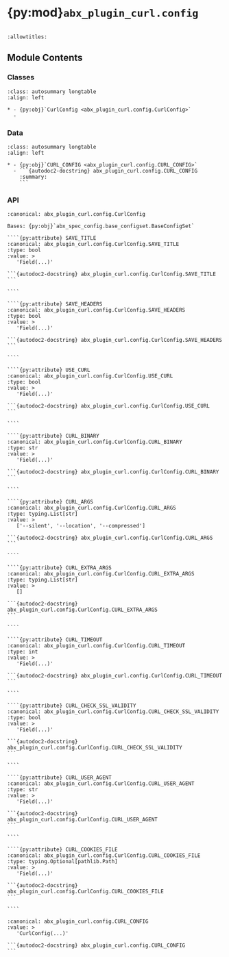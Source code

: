 # {py:mod}`abx_plugin_curl.config`

```{py:module} abx_plugin_curl.config
```

```{autodoc2-docstring} abx_plugin_curl.config
:allowtitles:
```

## Module Contents

### Classes

````{list-table}
:class: autosummary longtable
:align: left

* - {py:obj}`CurlConfig <abx_plugin_curl.config.CurlConfig>`
  -
````

### Data

````{list-table}
:class: autosummary longtable
:align: left

* - {py:obj}`CURL_CONFIG <abx_plugin_curl.config.CURL_CONFIG>`
  - ```{autodoc2-docstring} abx_plugin_curl.config.CURL_CONFIG
    :summary:
    ```
````

### API

`````{py:class} CurlConfig(_case_sensitive: bool | None = None, _nested_model_default_partial_update: bool | None = None, _env_prefix: str | None = None, _env_file: pydantic_settings.sources.DotenvType | None = ENV_FILE_SENTINEL, _env_file_encoding: str | None = None, _env_ignore_empty: bool | None = None, _env_nested_delimiter: str | None = None, _env_parse_none_str: str | None = None, _env_parse_enums: bool | None = None, _cli_prog_name: str | None = None, _cli_parse_args: bool | list[str] | tuple[str, ...] | None = None, _cli_settings_source: pydantic_settings.sources.CliSettingsSource[typing.Any] | None = None, _cli_parse_none_str: str | None = None, _cli_hide_none_type: bool | None = None, _cli_avoid_json: bool | None = None, _cli_enforce_required: bool | None = None, _cli_use_class_docs_for_groups: bool | None = None, _cli_exit_on_error: bool | None = None, _cli_prefix: str | None = None, _cli_flag_prefix_char: str | None = None, _cli_implicit_flags: bool | None = None, _cli_ignore_unknown_args: bool | None = None, _secrets_dir: pydantic_settings.sources.PathType | None = None, **values: typing.Any)
:canonical: abx_plugin_curl.config.CurlConfig

Bases: {py:obj}`abx_spec_config.base_configset.BaseConfigSet`

````{py:attribute} SAVE_TITLE
:canonical: abx_plugin_curl.config.CurlConfig.SAVE_TITLE
:type: bool
:value: >
   'Field(...)'

```{autodoc2-docstring} abx_plugin_curl.config.CurlConfig.SAVE_TITLE
```

````

````{py:attribute} SAVE_HEADERS
:canonical: abx_plugin_curl.config.CurlConfig.SAVE_HEADERS
:type: bool
:value: >
   'Field(...)'

```{autodoc2-docstring} abx_plugin_curl.config.CurlConfig.SAVE_HEADERS
```

````

````{py:attribute} USE_CURL
:canonical: abx_plugin_curl.config.CurlConfig.USE_CURL
:type: bool
:value: >
   'Field(...)'

```{autodoc2-docstring} abx_plugin_curl.config.CurlConfig.USE_CURL
```

````

````{py:attribute} CURL_BINARY
:canonical: abx_plugin_curl.config.CurlConfig.CURL_BINARY
:type: str
:value: >
   'Field(...)'

```{autodoc2-docstring} abx_plugin_curl.config.CurlConfig.CURL_BINARY
```

````

````{py:attribute} CURL_ARGS
:canonical: abx_plugin_curl.config.CurlConfig.CURL_ARGS
:type: typing.List[str]
:value: >
   ['--silent', '--location', '--compressed']

```{autodoc2-docstring} abx_plugin_curl.config.CurlConfig.CURL_ARGS
```

````

````{py:attribute} CURL_EXTRA_ARGS
:canonical: abx_plugin_curl.config.CurlConfig.CURL_EXTRA_ARGS
:type: typing.List[str]
:value: >
   []

```{autodoc2-docstring} abx_plugin_curl.config.CurlConfig.CURL_EXTRA_ARGS
```

````

````{py:attribute} CURL_TIMEOUT
:canonical: abx_plugin_curl.config.CurlConfig.CURL_TIMEOUT
:type: int
:value: >
   'Field(...)'

```{autodoc2-docstring} abx_plugin_curl.config.CurlConfig.CURL_TIMEOUT
```

````

````{py:attribute} CURL_CHECK_SSL_VALIDITY
:canonical: abx_plugin_curl.config.CurlConfig.CURL_CHECK_SSL_VALIDITY
:type: bool
:value: >
   'Field(...)'

```{autodoc2-docstring} abx_plugin_curl.config.CurlConfig.CURL_CHECK_SSL_VALIDITY
```

````

````{py:attribute} CURL_USER_AGENT
:canonical: abx_plugin_curl.config.CurlConfig.CURL_USER_AGENT
:type: str
:value: >
   'Field(...)'

```{autodoc2-docstring} abx_plugin_curl.config.CurlConfig.CURL_USER_AGENT
```

````

````{py:attribute} CURL_COOKIES_FILE
:canonical: abx_plugin_curl.config.CurlConfig.CURL_COOKIES_FILE
:type: typing.Optional[pathlib.Path]
:value: >
   'Field(...)'

```{autodoc2-docstring} abx_plugin_curl.config.CurlConfig.CURL_COOKIES_FILE
```

````

`````

````{py:data} CURL_CONFIG
:canonical: abx_plugin_curl.config.CURL_CONFIG
:value: >
   'CurlConfig(...)'

```{autodoc2-docstring} abx_plugin_curl.config.CURL_CONFIG
```

````
